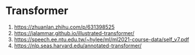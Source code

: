 # Transformer

1. https://zhuanlan.zhihu.com/p/631398525
2. https://jalammar.github.io/illustrated-transformer/
3. https://speech.ee.ntu.edu.tw/~hylee/ml/ml2021-course-data/self_v7.pdf
4. https://nlp.seas.harvard.edu/annotated-transformer/
